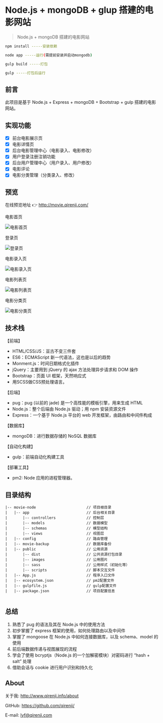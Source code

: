 # Node.js + mongoDB + glup 搭建的电影网站

> Node.js + mongoDB 搭建的电影网站


``` bash
npm install -----安装依赖

node app -----运行(需提前安装并启动mongodb)

gulp build -----打包

gulp -----打包后运行
```

## 前言
此项目是基于 Node.js + Express + mongoDB + Bootstrap + gulp 搭建的电影网站。

## 实现功能
- [x] 前台电影展示页
- [x] 电影详情页
- [x] 后台电影管理中心（电影录入、电影修改）
- [x] 用户登录注册注销功能
- [x] 后台用户管理中心（用户录入、用户修改）
- [x] 电影评论
- [x] 电影分类管理（分类录入、修改）
## 预览
在线预览地址 👉 http://movie.qirenji.com/

电影首页

![电影首页](http://www.qirenji.info/img/movie-node/index.png)

登录页

![登录页](http://www.qirenji.info/img/movie-node/login.png)

电影录入页

![电影录入页](http://www.qirenji.info/img/movie-node/admin.png)

电影列表页

![电影列表页](http://www.qirenji.info/img/movie-node/movielist.png)

电影分类页

![电影分类页](http://www.qirenji.info/img/movie-node/category.png)



## 技术栈
【前端】
- HTML/CSS/JS：亘古不变三件套
- ES6：ECMAScript 新一代语法，这也是以后的趋势
- Monment.js：时间日期格式化插件
- jQuery：主要用到 jQuery 的 ajax 方法处理异步请求和 DOM 操作
- Bootstrap：页面 UI 框架，天然响应式
- 用SCSS做CSS预处理语言。

【后端】

- pug：pug (以前的 jade) 是一个高性能的模板引擎，用来生成 HTML
- Node.js：整个后端由 Node.js 驱动；用 npm 安装资源文件
- Express：一个基于 Node.js 平台的 web 开发框架，由路由和中间件构成

【数据库】

- mongoDB：进行数据存储的 NoSQL 数据库

【自动化构建】

- gulp：前端自动化构建工具

【部署工具】
- pm2:  Node 应用的进程管理器。

## 目录结构


```
|-- movie-node                       // 项目根目录
|   |-- app                          // 后台相关目录
|       |-- controllers              // 控制层
|       |-- models                   // 数据模型
|       |-- schemas                  // 模型结构
|       |-- views                    // 视图层
|   |-- config                       // 路由管理
|   |-- movie-backup                 // 数据库备份
|   |-- public                       // 公用资源
|       |-- dist                     // 公共资源打包目录
|       |-- images                   // 公用图片
|       |-- sass                     // 公用样式（初始化等）
|       |-- scripts                  // 脚本交互文件
|   |-- App.js                       // 程序入口文件
|   |-- ecosystem.json               // pm2配置文件
|   |-- gulpfile.js                  // gulp配置文件
|   |-- package.json                 // 项目配置信息


```

## 总结

1. 熟悉了 pug 的语法及其在 Node.js 中的使用方法
2. 初步掌握了 express 框架的使用，如何处理路由以及中间件
3. 掌握了 mongoose 在 Node.js 中如何连接数据库，以及 schema、model 的使用
4. 前后端数据传递与视图展现的流程
5. 学会了使用 bcryptjs（Node.js 的一个加解密模块）对密码进行 “hash + salt” 处理
6. 借助会话与 cookie 进行用户识别和持久化


## About
关于我: http://www.qirenji.info/about

GitHub: https://github.com/qirenji/

E-mail: lyf@qirenji.com
